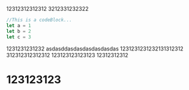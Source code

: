 12312312312312
3212331232322

```js
//This is a codeBlock...
let a = 1
let b = 2
let c = 3
```

1231231231232
asdasddasdasdasdasdasdas
1231231231232131312312
312312312312312
123123123123123
12312312312

# 123123123
